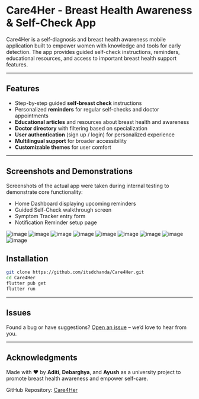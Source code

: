 # Care4Her - Breast Health Awareness & Self-Check App

Care4Her is a self-diagnosis and breast health awareness mobile application built to empower women with knowledge and tools for early detection. The app provides guided self-check instructions, reminders, educational resources, and access to important breast health support features.

---

## Features

- Step-by-step guided **self-breast check** instructions
- Personalized **reminders** for regular self-checks and doctor appointments
- **Educational articles** and resources about breast health and awareness
- **Doctor directory** with filtering based on specialization
- **User authentication** (sign up / login) for personalized experience
- **Multilingual support** for broader accessibility
- **Customizable themes** for user comfort
---

## Screenshots and Demonstrations
Screenshots of the actual app were taken during internal testing to demonstrate core functionality:
-	Home Dashboard displaying upcoming reminders
-	Guided Self-Check walkthrough screen
-	Symptom Tracker entry form
-	Notification Reminder setup page
  
  ![image](https://github.com/user-attachments/assets/7b977736-121d-42a3-935e-585c3f3baad0)
 	![image](https://github.com/user-attachments/assets/41dd97f3-df67-439a-8181-9e96ed25b58f)
  ![image](https://github.com/user-attachments/assets/fce742ab-8a01-453e-8d0f-c1b3911c5c27)
  ![image](https://github.com/user-attachments/assets/ca2db05a-61ad-4820-b1d1-868b17412f3d)
  ![image](https://github.com/user-attachments/assets/69619355-bdb8-421e-962b-12de0b21b0c6)
  ![image](https://github.com/user-attachments/assets/438cd191-d29d-4546-8cbf-c81dbef21a29)
  ![image](https://github.com/user-attachments/assets/dcc9e988-cfc7-4dc0-89a6-692b9b1c6c09)
  ![image](https://github.com/user-attachments/assets/4dd0a93a-d6d4-40e8-a1cd-775a2cd7d4e5)
  ![image](https://github.com/user-attachments/assets/43997d0f-7e67-4682-97c4-a48cbf5a1c5c)







 	



## Installation

```bash
git clone https://github.com/itsdchanda/Care4Her.git
cd Care4Her
flutter pub get
flutter run

```

----------

## Issues

Found a bug or have suggestions? [Open an issue](https://github.com/adirai7818/Care4Her/issues) – we’d love to hear from you.

----------

## Acknowledgments

Made with ❤️ by **Aditi**, **Debarghya**, and **Ayush** as a university project to promote breast health awareness and empower self-care.

GitHub Repository: [Care4Her](https://github.com/adirai7818/Care4Her)
